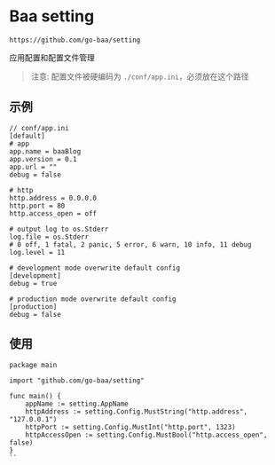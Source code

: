 # Baa setting

`https://github.com/go-baa/setting`

应用配置和配置文件管理

> 注意: 配置文件被硬编码为 `./conf/app.ini`，必须放在这个路径

## 示例

```
// conf/app.ini
[default]
# app
app.name = baaBlog
app.version = 0.1
app.url = ""
debug = false

# http
http.address = 0.0.0.0
http.port = 80
http.access_open = off

# output log to os.Stderr
log.file = os.Stderr
# 0 off, 1 fatal, 2 panic, 5 error, 6 warn, 10 info, 11 debug
log.level = 11

# development mode overwrite default config
[development]
debug = true

# production mode overwrite default config
[production]
debug = false
```

## 使用

```
package main

import "github.com/go-baa/setting"

func main() {
    appName := setting.AppName
    httpAddress := setting.Config.MustString("http.address", "127.0.0.1")
    httpPort := setting.Config.MustInt("http.port", 1323)
    httpAccessOpen := setting.Config.MustBool("http.access_open", false)
}
``
